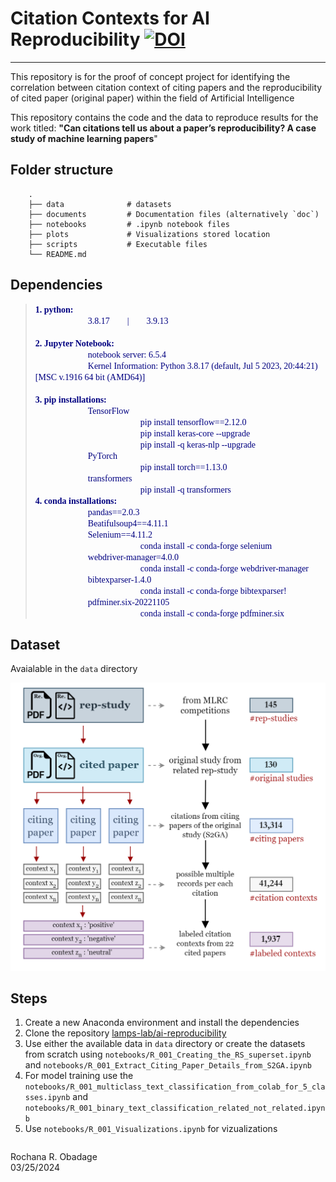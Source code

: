 # Citation Contexts for AI Reproducibility [![DOI](https://zenodo.org/badge/DOI/10.5281/zenodo.10871052.svg)](https://doi.org/10.5281/zenodo.10871052)
___
This repository is for the proof of concept project for identifying the correlation between citation context of citing papers and the reproducibility of cited paper (original paper) within the field  of Artificial Intelligence

This repository contains the code and the data to reproduce results for the work titled: <b>"Can citations tell us about a paper’s reproducibility? A
case study of machine learning papers</b>" 

## Folder structure 
```
    .
    ├── data              # datasets
    ├── documents         # Documentation files (alternatively `doc`)
    ├── notebooks         # .ipynb notebook files
    ├── plots             # Visualizations stored location
    ├── scripts           # Executable files
    └── README.md
```


## Dependencies ##
> <font face="consolas" color='#000080'><b>1. python:</b><br> 
    &emsp;&emsp;&emsp;&emsp;&emsp;&emsp;3.8.17&emsp;&emsp;|&emsp;&emsp;3.9.13<br><br>
<b>2. Jupyter Notebook:</b><br>
    &emsp;&emsp;&emsp;&emsp;&emsp;&emsp;notebook server: 6.5.4<br>
    &emsp;&emsp;&emsp;&emsp;&emsp;&emsp;Kernel Information: Python 3.8.17 (default, Jul  5 2023, 20:44:21) [MSC v.1916 64 bit (AMD64)]<br><br>
<b>3. pip installations:</b><br>
    &emsp;&emsp;&emsp;&emsp;&emsp;&emsp;TensorFlow<br>
    &emsp;&emsp;&emsp;&emsp;&emsp;&emsp;&emsp;&emsp;&emsp;&emsp;&emsp;&emsp;pip install tensorflow==2.12.0<br>
 &emsp;&emsp;&emsp;&emsp;&emsp;&emsp;&emsp;&emsp;&emsp;&emsp;&emsp;&emsp;pip install keras-core --upgrade<br>
 &emsp;&emsp;&emsp;&emsp;&emsp;&emsp;&emsp;&emsp;&emsp;&emsp;&emsp;&emsp;pip install -q keras-nlp --upgrade<br>
      &emsp;&emsp;&emsp;&emsp;&emsp;&emsp;PyTorch<br>
    &emsp;&emsp;&emsp;&emsp;&emsp;&emsp;&emsp;&emsp;&emsp;&emsp;&emsp;&emsp;pip install torch==1.13.0<br>
 &emsp;&emsp;&emsp;&emsp;&emsp;&emsp;transformers<br>
    &emsp;&emsp;&emsp;&emsp;&emsp;&emsp;&emsp;&emsp;&emsp;&emsp;&emsp;&emsp;pip install -q transformers<br>
<b>4. conda installations:</b><br>
    &emsp;&emsp;&emsp;&emsp;&emsp;&emsp;pandas==2.0.3<br>
    &emsp;&emsp;&emsp;&emsp;&emsp;&emsp;Beatifulsoup4==4.11.1<br>
    &emsp;&emsp;&emsp;&emsp;&emsp;&emsp;Selenium==4.11.2<br>
    &emsp;&emsp;&emsp;&emsp;&emsp;&emsp;&emsp;&emsp;&emsp;&emsp;&emsp;&emsp;conda install -c conda-forge selenium<br>
    &emsp;&emsp;&emsp;&emsp;&emsp;&emsp;webdriver-manager=4.0.0<br>
    &emsp;&emsp;&emsp;&emsp;&emsp;&emsp;&emsp;&emsp;&emsp;&emsp;&emsp;&emsp;conda install -c conda-forge webdriver-manager<br>
    &emsp;&emsp;&emsp;&emsp;&emsp;&emsp;bibtexparser-1.4.0<br>
    &emsp;&emsp;&emsp;&emsp;&emsp;&emsp;&emsp;&emsp;&emsp;&emsp;&emsp;&emsp;conda install -c conda-forge bibtexparser!<br>
    &emsp;&emsp;&emsp;&emsp;&emsp;&emsp;pdfminer.six-20221105<br>
    &emsp;&emsp;&emsp;&emsp;&emsp;&emsp;&emsp;&emsp;&emsp;&emsp;&emsp;&emsp;conda install -c conda-forge pdfminer.six<br>

</font>

## Dataset ##
Avaialable in the `data` directory

![alt text](documents/citaion_contexts_relationships.png "Citation Contexts for AI Reproducibility - Dataset")


## Steps ##
1. Create a new Anaconda environment and install the dependencies
2. Clone the repository [lamps-lab/ai-reproducibility](https://github.com/lamps-lab/ai-reproducibility)
3. Use either the available data in `data` directory or create the datasets from scratch using `notebooks/R_001_Creating_the_RS_superset.ipynb` and `notebooks/R_001_Extract_Citing_Paper_Details_from_S2GA.ipynb` 
4. For model training use the `notebooks/R_001_multiclass_text_classification_from_colab_for_5_classes.ipynb` and `notebooks/R_001_binary_text_classification_related_not_related.ipynb`
5. Use `notebooks/R_001_Visualizations.ipynb` for vizualizations

<!-- ## Citation ## -->

```BibTeX

```

Rochana R. Obadage<br>
03/25/2024